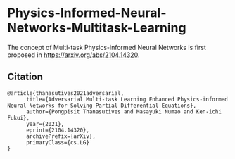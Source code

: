 # Physics-Informed-Neural-Networks-Multitask-Learning

The concept of Multi-task Physics-informed Neural Networks is first proposed in https://arxiv.org/abs/2104.14320.

## Citation
```
@article{thanasutives2021adversarial,
      title={Adversarial Multi-task Learning Enhanced Physics-informed Neural Networks for Solving Partial Differential Equations},
      author={Pongpisit Thanasutives and Masayuki Numao and Ken-ichi Fukui},
      year={2021},
      eprint={2104.14320},
      archivePrefix={arXiv},
      primaryClass={cs.LG}
}
```
